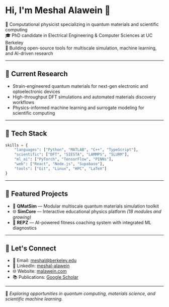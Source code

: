 # Hi, I'm Meshal Alawein 👋

🔬 Computational physicist specializing in quantum materials and scientific computing  
🎓 PhD candidate in Electrical Engineering & Computer Sciences at UC Berkeley  
🚀 Building open-source tools for multiscale simulation, machine learning, and AI-driven research

---

## 🔭 Current Research

- Strain-engineered quantum materials for next-gen electronic and optoelectronic devices  
- High-throughput DFT simulations and automated materials discovery workflows  
- Physics-informed machine learning and surrogate modeling for scientific computing

---

## 🧠 Tech Stack

```python
skills = {
    "languages": ["Python", "MATLAB", "C++", "TypeScript"],
    "scientific": ["DFT", "SIESTA", "LAMMPS", "SLURM"],
    "ml_ai": ["PyTorch", "TensorFlow", "PINNs"],
    "web": ["React", "Node.js", "Supabase"],
    "tools": ["Git", "Linux", "HPC", "LaTeX"]
}
```

---

## 🌟 Featured Projects

- 🧮 **QMatSim** — Modular multiscale quantum materials simulation toolkit  
- 🌐 **SimCore** — Interactive educational physics platform *(18 modules and growing)*  
- 🧠 **REPZ** — AI-powered fitness coaching system with integrated ML diagnostics

---


## 🔗 Let's Connect

- 📧 Email: [meshal@berkeley.edu](mailto:meshal@berkeley.edu)  
- 💼 LinkedIn: [meshal-alawein](https://www.linkedin.com/in/meshal-alawein)  
- 🌐 Website: [malawein.com](https://www.malawein.com)  
- 📚 Publications: [Google Scholar](https://scholar.google.com/citations?user=IB_E6GQAAAAJ&hl=en)

---

🎯 *Exploring opportunities in quantum computing, materials science, and scientific machine learning.*
